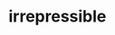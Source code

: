 <!--
  id: 224
  date: 2006-05-29
  modified: 2006-05-29
  slug: irrepressible
  type: post
  excerpt: [object Object]
  categories: link
  tags: 
  inCv: 
  inPortfolio: 
  dateFrom: 
  dateTo: 
-->

# irrepressible

<p><script src="http://fragments.irrepressible.info/js/fragment-234.js" type="text/javascript"></script></p>
